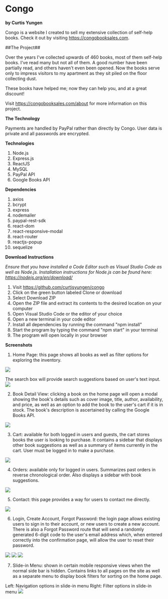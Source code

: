 # Congo
**by Curtis Yungen**

Congo is a website I created to sell my extensive collection of self-help books. Check it out by visiting https://congobooksales.com.

##The Project##

Over the years I've collected upwards of 460 books, most of them self-help books. I've read many but not all of them. A good number have been partially read, and others haven't even been opened. Now the books serve only to impress visitors to my apartment as they sit piled on the floor collecting dust.

These books have helped me; now they can help you, and at a great discount!

Visit https://congobooksales.com/about for more information on this project. 

**The Technology**

Payments are handled by PayPal rather than directly by Congo. User data is private and all passwords are encrypted.

**Technologies**
1) Node.js
2) Express.js
3) ReactJS
4) MySQL
5) PayPal API
6) Google Books API

**Dependencies**
1) axios
2) bcrypt
3) express
4) nodemailer
5) paypal-rest-sdk
6) react-dom
7) react-responsive-modal
8) react-router
9) reactjs-popup
10) sequelize

**Download Instructions**

*Ensure that you have installed a Code Editor such as Visual Studio Code as well as Node.js.
Installation instructions for Node.js can be found here: https://nodejs.org/en/download/*

1) Visit https://github.com/curtisyungen/congo
2) Click on the green button labeled Clone or download
3) Select Download ZIP
4) Open the ZIP file and extract its contents to the desired location on your computer
5) Open Visual Studio Code or the editor of your choice
6) Open a new terminal in your code editor
7) Install all dependencies by running the command "npm install"
8) Start the program by typing the command "npm start" in your terminal
9) The program will open locally in your browser

**Screenshots**

1) Home Page: this page shows all books as well as filter options for exploring the inventory. 

![](client/src/images/screenshots/home.png)

The search box will provide search suggestions based on user's text input.
![](client/src/images/screenshots/suggestions.png)

2) Book Detail View: clicking a book on the home page will open a modal showing the book's details such as cover image, title, author, availability, and price, as well as an option to add the book to the user's cart if it is in stock. The book's description is ascertained by calling the Google Books API.

![](client/src/images/screenshots/book.png)

3) Cart: available for both logged in users and guests, the cart stores books the user is looking to purchase. It contains a sidebar that displays other book suggestions as well as a summary of items currently in the cart. User must be logged in to make a purchase.

![](client/src/images/screenshots/cart.png)

4) Orders: available only for logged in users. Summarizes past orders in reverse chronological order. Also displays a sidebar with book suggestions.

![](client/src/images/screenshots/orders.png)

5) Contact: this page provides a way for users to contact me directly.

![](client/src/images/screenshots/contact.png)

6) Login, Create Account, Forgot Password: the login page allows existing users to sign in to their account, or new users to create a new account. There is also a Forgot Password route that will send a randomly generated 6-digit code to the user's email address which, when entered correctly into the confirmation page, will allow the user to reset their password.

![](client/src/images/screenshots/signin.png)
![](client/src/images/screenshots/create.png)
![](client/src/images/screenshots/forgot.png)

7) Slide-in Menu: shown in certain mobile responsive views when the normal side bar is hidden. Contains links to all pages on the site as well as a separate menu to display book filters for sorting on the home page.

Left: Navigation options in slide-in menu
Right: Filter options in slide-in menu
![](client/src/images/screenshots/slideInMenu.png)
